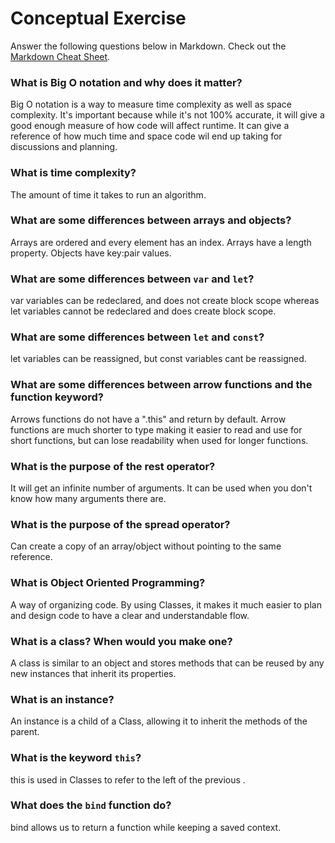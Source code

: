 # Conceptual Exercise

Answer the following questions below in Markdown. 
Check out the [Markdown Cheat Sheet](https://github.com/adam-p/markdown-here/wiki/Markdown-Cheatsheet).

### What is Big O notation and why does it matter?

Big O notation is a way to measure time complexity as well as space complexity. It's important because while it's not 100% accurate, it will give a good enough measure of how code will affect runtime. It can give a reference of how much time and space code wil end up taking for discussions and planning.

### What is time complexity?

 The amount of time it takes to run an algorithm. 

### What are some differences between arrays and objects?

 Arrays are ordered and every element has an index. Arrays have a length property. Objects have key:pair values. 

### What are some differences between `var` and `let`?

var variables can be redeclared, and does not create block scope whereas let variables cannot be redeclared and does create block scope.

### What are some differences between `let` and `const`?

let variables can be reassigned, but const variables cant be reassigned.

### What are some differences between arrow functions and the function keyword?

Arrows functions do not have a ".this" and return by default. Arrow functions are much shorter to type making it easier to read and use for short functions, but can lose readability when used for longer functions. 

### What is the purpose of the rest operator?

It will get an infinite number of arguments. It can be used when you don't know how many arguments there are.

### What is the purpose of the spread operator?

Can create a copy of an array/object without pointing to the same reference. 

### What is Object Oriented Programming?

A way of organizing code. By using Classes, it makes it much easier to plan and design code to have a clear and understandable flow. 

### What is a class? When would you make one?

A class is similar to an object and stores methods that can be reused by any new instances that inherit its properties.

### What is an instance?

An instance is a child of a Class, allowing it to inherit the methods of the parent. 

### What is the keyword `this`?

this is used in Classes to refer to the left of the previous .

### What does the `bind` function do?

bind allows us to return a function while keeping a saved context.
